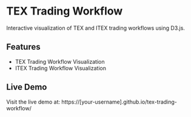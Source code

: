 # TEX Trading Workflow

Interactive visualization of TEX and ITEX trading workflows using D3.js.

## Features
- TEX Trading Workflow Visualization
- ITEX Trading Workflow Visualization


## Live Demo
Visit the live demo at: https://[your-username].github.io/tex-trading-workflow/
